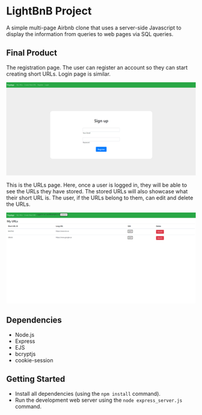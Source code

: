 # LightBnB Project

A simple multi-page Airbnb clone that uses a server-side Javascript to display the information from queries to web pages via SQL queries.

## Final Product

The registration page. The user can register an account so they can start creating short URLs. Login page is similar.

!["Screenshot of registration page"](https://github.com/Cvanimschoot/tinyapp/blob/master/docs/register_page.png?raw=true)

This is the URLs page. Here, once a user is logged in, they will be able to see the URLs they have stored. The stored URLs will also showcase what their short URL is. The user, if the URLs belong to them, can edit and delete the URLs.

!["Screenshot of URLs page"](https://github.com/Cvanimschoot/tinyapp/blob/master/docs/urls_page.png?raw=true)

## Dependencies

- Node.js
- Express
- EJS
- bcryptjs
- cookie-session

## Getting Started

- Install all dependencies (using the `npm install` command).
- Run the development web server using the `node express_server.js` command.
